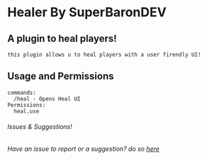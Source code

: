 # Healer By SuperBaronDEV #
## A plugin to heal players! ##
```
this plugin allows u to heal players with a user firendly UI!
```
## Usage and Permissions ##
```
commands:
  /heal - Opens Heal UI
Permissions:
  heal.use
```
###### Issues & Suggestions! ######
*Have an issue to report or a suggestion? do so [here](https://github.com/SuperBaronDEV/healer/issues)*
